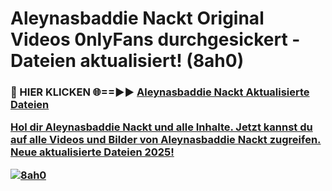 # Aleynasbaddie Nackt Original Videos 0nlyFans durchgesickert - Dateien aktualisiert! (8ah0)

<h3>🔴 HIER KLICKEN 🌐==►► <a href="https://tinyurl.com/h6vf6nb8" rel="nofollow">Aleynasbaddie Nackt Aktualisierte Dateien

Hol dir Aleynasbaddie Nackt und alle Inhalte. Jetzt kannst du auf alle Videos und Bilder von Aleynasbaddie Nackt zugreifen. Neue aktualisierte Dateien 2025!

[![8ah0](https://i.imgur.com/sD4kR3V.gif)](https://tinyurl.com/h6vf6nb8)
